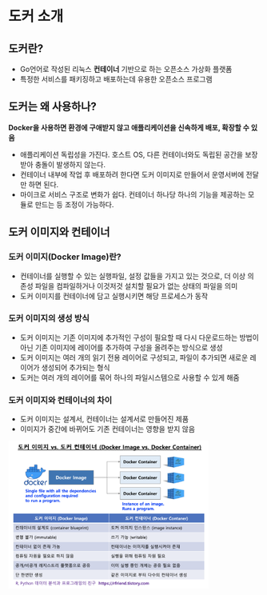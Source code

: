 # 도커 소개

## 도커란?
- Go언어로 작성된 리눅스 **컨테이너** 기반으로 하는 오픈소스 가상화 플랫폼   
- 특정한 서비스를 패키징하고 배포하는데 유용한 오픈소스 프로그램

## 도커는 왜 사용하나?
**Docker을 사용하면 환경에 구애받지 않고 애플리케이션을 신속하게 배포, 확장할 수 있음**
- 애플리케이션 독립성을 가진다. 호스트 OS, 다른 컨테이너와도 독립된 공간을 보장받아 충돌이 발생하지 않는다.
- 컨테이너 내부에 작업 후 배포하려 한다면 도커 이미지로 만들어서 운영서버에 전달만 하면 된다.
- 마이크로 서비스 구조로 변화가 쉽다. 컨테이너 하나당 하나의 기능을 제공하는 모듈로 만드는 등 조정이 가능하다.

## 도커 이미지와 컨테이너

### 도커 이미지(Docker Image)란?
- 컨테이너를 실행할 수 있는 실행파일, 설정 값들을 가지고 있는 것으로, 더 이상 의존성 파일을 컴파일하거나 이것저것 설치할 필요가 없는 상태의 파일을 의미
- 도커 이미지를 컨테이너에 담고 실행시키면 해당 프로세스가 동작

### 도커 이미지의 생성 방식
- 도커 이미지는 기존 이미지에 추가적인 구성이 필요할 때 다시 다운로드하는 방법이 아닌 기존 이미지에 레이어를 추가하여 구성을 올려주는 방식으로 생성
- 도커 이미지는 여러 개의 읽기 전용 레이어로 구성되고, 파일이 추가되면 새로운 레이어가 생성되어 추가되는 형식
- 도커는 여러 개의 레이어를 묶어 하나의 파일시스템으로 사용할 수 있게 해줌

### 도커 이미지와 컨테이너의 차이
- 도커 이미지는 설계서, 컨테이너는 설계서로 만들어진 제품
- 이미지가 중간에 바뀌어도 기존 컨테이너는 영향을 받지 않음 
<!-- ![](../assets/docker_01.png) -->
<img src="../assets/docker_01.png" width="400"/>